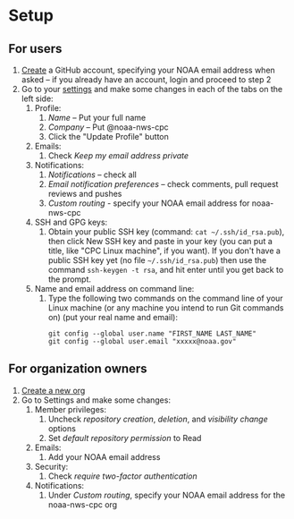 Setup
=====

## For users

1. [Create](https://www.google.com/url?sa=t&rct=j&q=&esrc=s&source=web&cd=1&cad=rja&uact=8&ved=0ahUKEwi4uqOOgLTWAhVBxoMKHWaODKwQFggoMAA&url=https%3A%2F%2Fgithub.com%2Fjoin&usg=AFQjCNF6nezHQWX1hKwEFQVYRrUheS9_Ig) a GitHub account, specifying your NOAA email address when asked – if you already have an account, login and proceed to step 2
2. Go to your [settings](https://github.com/settings) and make some changes in each of the tabs on the left side:
    1. Profile:
        1. *Name* – Put your full name
        2. *Company* – Put @noaa-nws-cpc
        3. Click the "Update Profile" button
    2. Emails:
        1. Check *Keep my email address private*
    3. Notifications:
        1. *Notifications* – check all
        2. *Email notification preferences* – check comments, pull request reviews and pushes
        3. *Custom routing* - specify your NOAA email address for noaa-nws-cpc
    4. SSH and GPG keys:
        1. Obtain your public SSH key (command: `cat ~/.ssh/id_rsa.pub`), then click New SSH key and paste in your key (you can put a title, like "CPC Linux machine", if you want). If you don't have a public SSH key yet (no file `~/.ssh/id_rsa.pub`) then use the command `ssh-keygen -t rsa`, and hit enter until you get back to the prompt.
    5. Name and email address on command line:
        1. Type the following two commands on the command line of your Linux machine (or any machine you intend to run Git commands on) (put your real name and email):
            ```
            git config --global user.name "FIRST_NAME LAST_NAME"
            git config --global user.email "xxxxx@noaa.gov"
            ```

## For organization owners

1. [Create a new org](https://github.com/organizations/new)
2. Go to Settings and make some changes:
    1. Member privileges:
        1. Uncheck *repository creation*, *deletion*, and *visibility change* options
        2. Set *default repository permission* to Read
    2. Emails:
        1. Add your NOAA email address
    3. Security:
        1. Check *require two-factor authentication*
    4. Notifications:
        1. Under *Custom routing*, specify your NOAA email address for the noaa-nws-cpc org

